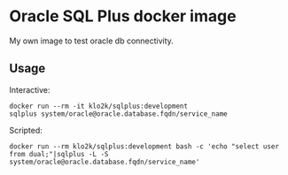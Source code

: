 # Oracle SQL Plus docker image

My own image to test oracle db connectivity.


## Usage

Interactive:
```
docker run --rm -it klo2k/sqlplus:development
sqlplus system/oracle@oracle.database.fqdn/service_name
```

Scripted:
```
docker run --rm klo2k/sqlplus:development bash -c 'echo "select user from dual;"|sqlplus -L -S system/oracle@oracle.database.fqdn/service_name'
````
